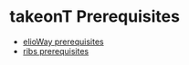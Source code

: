 # takeonT Prerequisites
- [elioWay prerequisites](/prerequisites.html)
- [ribs prerequisites](/ribs/prerequisites.html)
